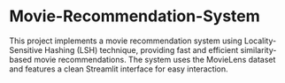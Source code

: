 # Movie-Recommendation-System
This project implements a movie recommendation system using Locality-Sensitive Hashing (LSH) technique, providing fast and efficient similarity-based movie recommendations. The system uses the MovieLens dataset and features a clean Streamlit interface for easy interaction.
